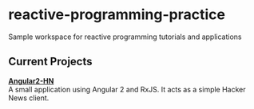# reactive-programming-practice
Sample workspace for reactive programming tutorials and applications


## Current Projects

**[Angular2-HN](/angular2-hn)**  
A small application using Angular 2 and RxJS. It acts as a simple Hacker News client.
